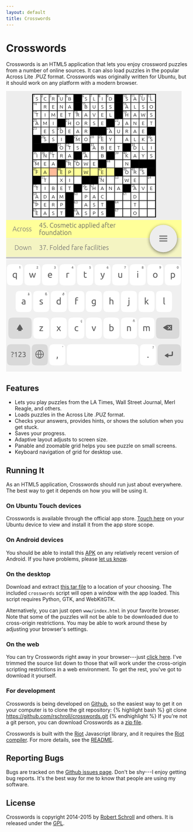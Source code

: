 ```yaml
---
layout: default
title: Crosswords
---
```

Crosswords
==========

Crosswords is an HTML5 application that lets you enjoy crossword puzzles
from a number of online sources.  It can also load puzzles in the
popular Across Lite .PUZ format.  Crosswords was originally written for
Ubuntu, but it should work on any platform with a modern browser.

[![Screenshot](assets/crosswords3.png "screenshot")](assets/crosswords3.png)

Features
--------
* Lets you play puzzles from the LA Times, Wall Street Journal, Merl Reagle, and others.
* Loads puzzles in the Across Lite .PUZ format.
* Checks your answers, provides hints, or shows the solution when you get stuck.
* Saves your progress.
* Adaptive layout adjusts to screen size.
* Panable and zoomable grid helps you see puzzle on small screens.
* Keyboard navigation of grid for desktop use.

Running It
----------
As an HTML5 application, Crosswords should run just about everywhere.
The best way to get it depends on how you will be using it.

### On Ubuntu Touch devices

Crosswords is available through the official app store.  [Touch
here](scope://com.canonical.scopes.clickstore?q=Crosswords) on your
Ubuntu device to view and install it from the app store scope.

### On Android devices

You should be able to install this
[APK](https://github.com/rschroll/crosswords/releases/download/0.3.2/crosswords.apk)
on any relatively recent version of Android.  If you have problems,
please [let us know](#reporting-bugs).

### On the desktop

Download and extract [this tar
file](https://github.com/rschroll/crosswords/releases/download/0.3.2/crosswords.tar.gz)
to a location of your choosing.  The included `crosswords` script will
open a window with the app loaded.  This script requires Python, GTK,
and WebKitGTK.

Alternatively, you can just open `www/index.html` in your favorite
browser.  Note that some of the puzzles will not be able to be
downloaded due to cross-origin restrictions.  You may be able to work
around these by adjusting your browser's settings.

### On the web

You can try Crosswords right away in your browser---just [click
here](www/).  I've trimmed the source list down to those that will work
under the cross-origin scripting restrictions in a web environment.  To
get the rest, you've got to download it yourself.

### For development

Crosswords is being developed on
[Github](https://github.com/rschroll/crosswords), so the easiest way to
get it on your computer is to clone the git repository:
{% highlight bash %}
git clone https://github.com/rschroll/crosswords.git
{% endhighlight %}
If you're not a git person, you can download Crosswords as a
[zip file](https://github.com/rschroll/crosswords/archive/master.zip).

Crosswords is built with the [Riot](https://muut.com/riotjs/) Javascript
library, and it requires the [Riot
compiler](https://muut.com/riotjs/compiler.html#pre-compilation).  For
more details, see the
[README](https://github.com/rschroll/crosswords/blob/master/README.md).

Reporting Bugs
--------------
Bugs are tracked on the [Github issues
page](https://github.com/rschroll/crosswords/issues).  Don't be shy---I
enjoy getting bug reports.  It's the best way for me to know that people
are using my software.

License
-------
Crosswords is copyright 2014-2015 by [Robert Schroll](http://rschroll.github.io/) and others.  It
is released under the [GPL](LICENSE.txt).
